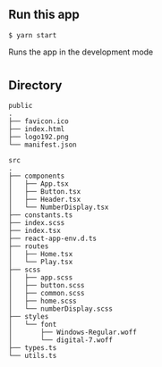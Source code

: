 ## Run this app
    $ yarn start
Runs the app in the development mode

#

## Directory

    public
    .
    ├── favicon.ico
    ├── index.html
    ├── logo192.png
    └── manifest.json

    src
    .
    ├── components
    │   ├── App.tsx
    │   ├── Button.tsx
    │   ├── Header.tsx
    │   └── NumberDisplay.tsx
    ├── constants.ts
    ├── index.scss
    ├── index.tsx
    ├── react-app-env.d.ts
    ├── routes
    │   ├── Home.tsx
    │   └── Play.tsx
    ├── scss
    │   ├── app.scss
    │   ├── button.scss
    │   ├── common.scss
    │   ├── home.scss
    │   └── numberDisplay.scss
    ├── styles
    │   └── font
    │       ├── Windows-Regular.woff
    │       └── digital-7.woff
    ├── types.ts
    └── utils.ts
